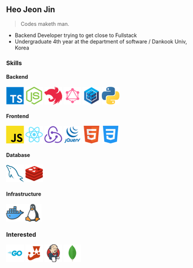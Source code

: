 ## Heo Jeon Jin
> Codes maketh man.
- Backend Developer trying to get close to Fullstack
- Undergraduate 4th year at the department of software / Dankook Univ, Korea

### Skills
#### Backend
![](icons/typescript.png) ![](icons/nodejs.png) ![](icons/nestjs.png) ![](icons/graphql.png) ![](icons/sequelize.png) ![](icons/python.png)
#### Frontend
![](icons/javascript.png) ![](icons/react.png) ![](icons/redux.png) ![](icons/jquery.png) ![](icons/html.png) ![](icons/css.png)
#### Database
![](icons/mysql.png) ![](icons/redis.png)
#### Infrastructure
![](icons/docker.png)![](icons/linux.png)

### Interested
![](icons/go.png) ![](icons/jest.png) ![](icons/jenkins.png) ![](icons/mongodb.png)
